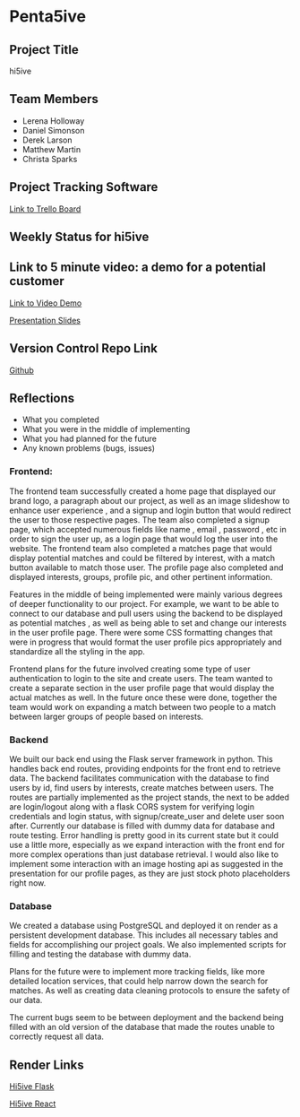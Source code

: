 # Penta5ive

## Project Title
hi5ive

## Team Members
- Lerena Holloway
- Daniel Simonson
- Derek Larson
- Matthew Martin
- Christa Sparks

## Project Tracking Software
[Link to Trello Board](https://trello.com/b/sBgqNqyE)


## Weekly Status for hi5ive

## Link to 5 minute video: a demo for a potential customer
[Link to Video Demo](https://studio.youtube.com/video/8SnDZlPyweA/edit)

[Presentation Slides](https://docs.google.com/presentation/d/18C0lSGMVN8QgwIJdxYUt9PAw9BzccHCpdvyjWSQA7qU/edit?usp=sharing)


## Version Control Repo Link
[Github](https://github.com/Team5CSPB/hi5ive)

## Reflections

* What you completed
* What you were in the middle of implementing
* What you had planned for the future
* Any known problems (bugs, issues)

### Frontend: ###

The frontend team successfully created a home page that displayed our brand logo, a paragraph about our project, as well as an image slideshow to enhance user experience , and a signup and login button that would  redirect the user to those respective pages. The team also completed a signup page, which accepted numerous fields like name , email , password , etc in order to sign the user up, as a login page that would log the user into the website. The frontend team also completed a matches page that would display potential matches and could be filtered by interest, with a match button available to match those user. The profile page also completed and displayed interests, groups, profile pic, and other pertinent information. 


Features in the middle of being implemented were mainly various degrees of deeper functionality to our project. For example, we want to be able to connect to our database and pull users using the backend to be displayed as potential matches , as well as being able to set and change our interests in the user profile page. There were some CSS formatting changes that were in progress that would format the user profile pics appropriately and standardize all the styling in the app. 

Frontend plans for the future involved creating some type of user authentication to login to the site and create users. The team wanted to create a separate section in the user profile page that would display the actual matches as well. In the future once these were done, together the team would work on expanding a match between two people to a match between larger groups of people based on interests.

### Backend ###

We built our back end using the Flask server framework in python. This handles back end routes, providing endpoints for the front end to retrieve data. The backend facilitates communication with the database to find users by id, find users by interests, create matches between users. The routes are partially implemented as the project stands, the next to be added are login/logout along with a flask CORS system for verifying login credentials and login status, with signup/create_user and delete user soon after. Currently our database is filled with dummy data for database and route testing. Error handling is pretty good in its current state but it could use a little more, especially as we expand interaction with the front end for more complex operations than just database retrieval. I would also like to implement some interaction with an image hosting api as suggested in the presentation for our profile pages, as they are just stock photo placeholders right now.

### Database ###

We created a database using PostgreSQL and deployed it on render as a persistent development database. This includes all necessary tables and fields for accomplishing our project goals. We also implemented scripts for filling and testing the database with dummy data.

Plans for the future were to implement more tracking fields, like more detailed location services, that could help narrow down the search for matches. As well as creating data cleaning protocols to ensure the safety of our data.

The current bugs seem to be between deployment and the backend being filled with an old version of the database that made the routes unable to correctly request all data. 

## Render Links
[Hi5ive Flask](https://hi5ive-flask.onrender.com)

[Hi5ive React](https://hi5ive.onrender.com)
